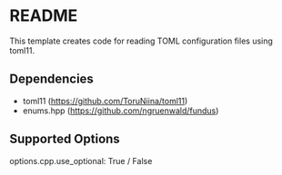 # README

This template creates code for reading TOML configuration files using toml11.


## Dependencies

* toml11 (https://github.com/ToruNiina/toml11)
* enums.hpp (https://github.com/ngruenwald/fundus)

## Supported Options

options.cpp.use_optional: True / False
